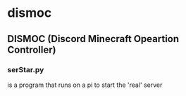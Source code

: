 # dismoc
DISMOC (Discord Minecraft Opeartion Controller)
---
### serStar.py
is a program that runs on a pi to start the 'real' server
